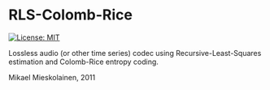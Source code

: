 # RLS-Colomb-Rice

[![License: MIT](https://img.shields.io/badge/License-MIT-yellow.svg)](https://opensource.org/licenses/MIT)

Lossless audio (or other time series) codec using Recursive-Least-Squares estimation and Colomb-Rice entropy coding.

Mikael Mieskolainen, 2011
